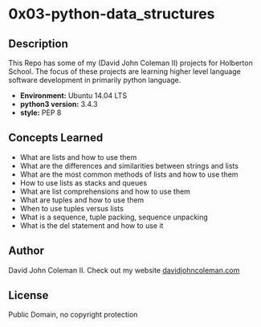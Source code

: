 # 0x03-python-data_structures

## Description

This Repo has some of my (David John Coleman II) projects for Holberton School.
The focus of these projects are learning higher level language software
development in primarily python language.

* __Environment:__ Ubuntu 14.04 LTS
* __python3 version:__ 3.4.3
* __style:__ PEP 8

## Concepts Learned

* What are lists and how to use them
* What are the differences and similarities between strings and lists
* What are the most common methods of lists and how to use them
* How to use lists as stacks and queues
* What are list comprehensions and how to use them
* What are tuples and how to use them
* When to use tuples versus lists
* What is a sequence, tuple packing, sequence unpacking
* What is the del statement and how to use it

## Author

David John Coleman II.	Check out my website [davidjohncoleman.com](http://www.davidjohncoleman.com/)

## License

Public Domain, no copyright protection

